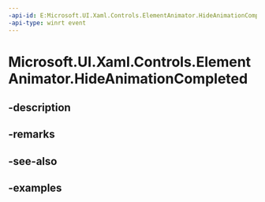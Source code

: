 ```yaml
---
-api-id: E:Microsoft.UI.Xaml.Controls.ElementAnimator.HideAnimationCompleted
-api-type: winrt event
---
```


<!-- Event syntax.
public event ElementAnimationCompleted HideAnimationCompleted
-->

# Microsoft.UI.Xaml.Controls.ElementAnimator.HideAnimationCompleted

## -description

## -remarks

## -see-also

## -examples

